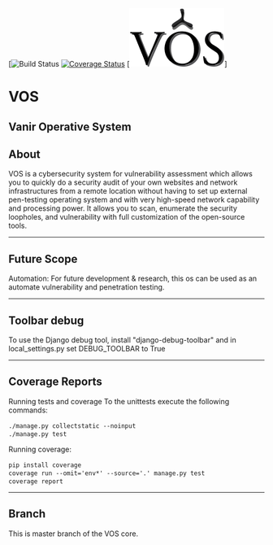 [![Build Status](https://travis-ci.org/VanirLab/VOS.svg?branch=master)
[![Coverage Status](https://coveralls.io/repos/github/VanirLab/VOS/badge.svg?branch=master)](https://coveralls.io/github/VanirLab/VOS?branch=master)
[![vanir png](https://github.com/VanirLab/VOS/blob/master/vos.png)]

# VOS
## Vanir Operative System


## About

VOS is a cybersecurity system for vulnerability assessment which
allows you to quickly do a security audit of your own websites and network infrastructures from a remote location
without having to set up external pen-testing operating system and with very high-speed network
capability and processing power. It allows
you to scan, enumerate the security loopholes, and vulnerability with full customization of the open-source tools. 

-------------------------------------
## Future Scope
Automation: For future development & research, this os can be used as
an automate vulnerability and penetration testing.

-------------------------------------
## Toolbar debug  
To use the Django debug tool, install "django-debug-toolbar" and in local_settings.py set DEBUG_TOOLBAR to True

-------------------------------------


## Coverage Reports

Running tests and coverage
To the unittests execute the following commands:

    ./manage.py collectstatic --noinput
    ./manage.py test
Running coverage:

    pip install coverage
    coverage run --omit='env*' --source='.' manage.py test
    coverage report
    
    
--------------------------------------
## Branch
This is master branch of the VOS core.

    

